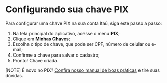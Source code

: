 # Configurando sua chave PIX

Para configurar uma chave PIX na sua conta Itaú, siga este passo a passo:

1. Na tela principal do aplicativo, acesse o menu **PIX**;
2. Clique em **Minhas Chaves**;
3. Escolha o tipo de chave, que pode ser CPF, número de celular ou e-mail;
4. Confirme a chave para salvar o cadastro;
5. Pronto! Chave criada.

[NOTE]
É novo no PIX? [Confira nosso manual de boas práticas](https://www.itau.com.br/assets/dam/publisher/01_itau/14_pix/boas_praticas/boas_praticas_pix.pdf) e tire suas dúvidas.

